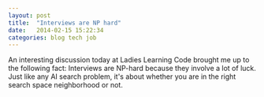 ```yaml
---
layout: post
title:  "Interviews are NP hard"
date:   2014-02-15 15:22:34
categories: blog tech job
---
```


An interesting discussion today at Ladies Learning Code brought me up to the following fact:
   Interviews are NP-hard because they involve a lot of luck. Just like any AI search problem, it's about whether you are in the right search space neighborhood or not.